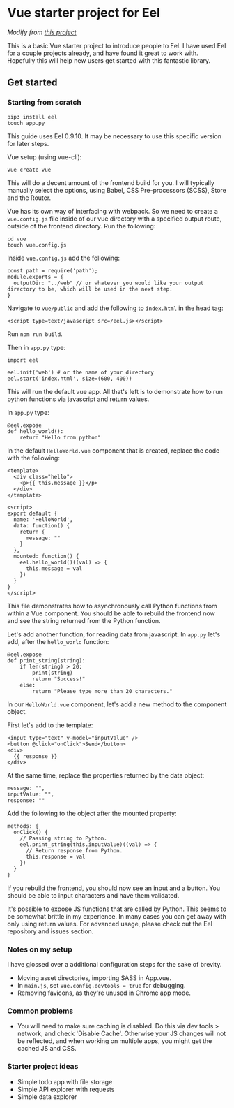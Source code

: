 # Vue starter project for Eel
*Modify from [this project](https://github.com/smketterer/vue-eel-starter)*

This is a basic Vue starter project to introduce people to Eel. I have used Eel for a couple projects already, and have found it great to work with. Hopefully this will help new users get started with this fantastic library.

## Get started

### Starting from scratch

```
pip3 install eel
touch app.py
```

This guide uses Eel 0.9.10. It may be necessary to use this specific version for later steps.

Vue setup (using vue-cli):

```
vue create vue
```

This will do a decent amount of the frontend build for you. I will typically manually select the options, using Babel, CSS Pre-processors (SCSS), Store and the Router.

Vue has its own way of interfacing with webpack. So we need to create a `vue.config.js` file inside of our vue directory with a specified output route, outside of the frontend directory. Run the following:

```
cd vue
touch vue.config.js
```

Inside `vue.config.js` add the following:

```
const path = require('path');
module.exports = {
  outputDir: "../web" // or whatever you would like your output directory to be, which will be used in the next step.
}
```

Navigate to `vue/public` and add the following to `index.html` in the head tag:

```
<script type=text/javascript src=/eel.js></script>
```

Run `npm run build`.

Then in `app.py` type:

```
import eel

eel.init('web') # or the name of your directory
eel.start('index.html', size=(600, 400))
```

This will run the default vue app. All that's left is to demonstrate how to run python functions via javascript and return values.

In `app.py` type:

```
@eel.expose
def hello_world():
    return "Hello from python"
```

In the default `HelloWorld.vue` component that is created, replace the code with the following:

```
<template>
  <div class="hello">
    <p>{{ this.message }}</p>
  </div>
</template>

<script>
export default {
  name: 'HelloWorld',
  data: function() {
    return {
      message: ""
    }
  },
  mounted: function() {
    eel.hello_world()((val) => {
      this.message = val
    })
  }
}
</script>
```

This file demonstrates how to asynchronously call Python functions from within a Vue component. You should be able to rebuild the frontend now and see the string returned from the Python function.

Let's add another function, for reading data from javascript. In `app.py` let's add, after the `hello_world` function:

```
@eel.expose
def print_string(string):
    if len(string) > 20:
        print(string)
        return "Success!"
    else:
        return "Please type more than 20 characters."
```

In our `HelloWorld.vue` component, let's add a new method to the component object.

First let's add to the template:

```
<input type="text" v-model="inputValue" />
<button @click="onClick">Send</button>
<div>
  {{ response }}
</div>
```

At the same time, replace the properties returned by the data object:

```
message: "",
inputValue: "",
response: ""
```

Add the following to the object after the mounted property:

```
methods: {
  onClick() {
    // Passing string to Python.
    eel.print_string(this.inputValue)((val) => {
      // Return response from Python.
      this.response = val
    })
  }
}
```

If you rebuild the frontend, you should now see an input and a button. You should be able to input characters and have them validated.

It's possible to expose JS functions that are called by Python. This seems to be somewhat brittle in my experience. In many cases you can get away with only using return values. For advanced usage, please check out the Eel repository and issues section.


### Notes on my setup

I have glossed over a additional configuration steps for the sake of brevity.
- Moving asset directories, importing SASS in App.vue.
- In `main.js`, set `Vue.config.devtools = true` for debugging.
- Removing favicons, as they're unused in Chrome app mode.


### Common problems

- You will need to make sure caching is disabled. Do this via dev tools > network, and check 'Disable Cache'. Otherwise your JS changes will not be reflected, and when working on multiple apps, you might get the cached JS and CSS.


### Starter project ideas

- Simple todo app with file storage
- Simple API explorer with requests
- Simple data explorer
